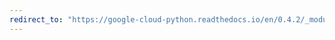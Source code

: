 ```yaml
---
redirect_to: "https://google-cloud-python.readthedocs.io/en/0.4.2/_modules/gcloud/storage/bucket.html"
---
```

